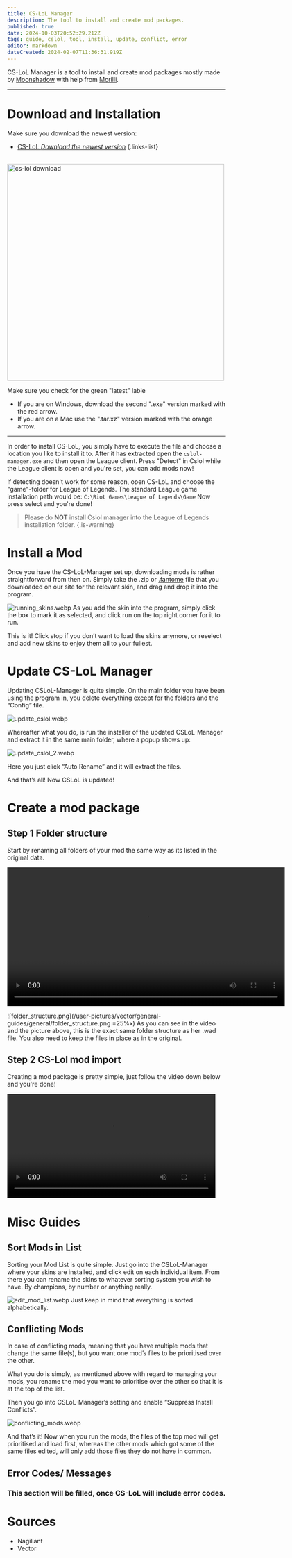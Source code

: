 ```yaml
---
title: CS-LoL Manager
description: The tool to install and create mod packages.
published: true
date: 2024-10-03T20:52:29.212Z
tags: guide, cslol, tool, install, update, conflict, error
editor: markdown
dateCreated: 2024-02-07T11:36:31.919Z
---
```


CS-LoL Manager is a tool to install and create mod packages mostly made by [Moonshadow](https://github.com/moonshadow565) with help from [Morilli](https://github.com/Morilli).

---

# Download and Installation
Make sure you download the newest version:
- [CS-LoL *Download the newest version*](https://github.com/LeagueToolkit/cslol-manager/releases)
{.links-list}

<br>
<img src="/csloldownload.png" alt="cs-lol download" style="height: 500px" />

Make sure you check for the green "latest" lable
- If you are on Windows, download the second ".exe" version marked with the red arrow.
- If you are on a Mac use the ".tar.xz" version marked with the orange arrow.

---

In order to install CS-LoL, you simply have to execute the file and choose a location you like to install it to. After it has extracted open the `cslol-manager.exe` and then open the League client.
Press "Detect" in Cslol while the League client is open and you're set, you can add mods now!

If detecting doesn't work for some reason, open CS-LoL and choose the "game"-folder for League of Legends. 
The standard League game installation path would be: 
`C:\Riot Games\League of Legends\Game`
Now press select and you're done!

> Please do **NOT** install Cslol manager into the League of Legends installation folder.
{.is-warning}

# Install a Mod
Once you have the CS-LoL-Manager set up, downloading mods is rather straightforward from then on. Simply take the .zip or [.fantome](/specific-guide/filetypes#fantome) file that you downloaded on our site for the relevant skin, and drag and drop it into the program.

![running_skins.webp](/user-pictures/vector/new-post-guide/running_skins.webp)
As you add the skin into the program, simply click the box to mark it as selected, and click run on the top right corner for it to run.

This is it! Click stop if you don’t want to load the skins anymore, or reselect and add new skins to enjoy them all to your fullest. 

# Update CS-LoL Manager

Updating CSLoL-Manager is quite simple.
On the main folder you have been using the program in, you delete everything except for the folders and the “Config” file.

![update_cslol.webp](/user-pictures/vector/new-post-guide/update_cslol.webp)

Whereafter what you do, is run the installer of the updated CSLoL-Manager and extract it in the same main folder, where a popup shows up:

![update_cslol_2.webp](/user-pictures/vector/new-post-guide/update_cslol_2.webp)

Here you just click “Auto Rename” and it will extract the files. 

 

And that’s all! Now CSLoL is updated! 
# Create a mod package
## Step 1 Folder structure

Start by renaming all folders of your mod the same way as its listed in the original data. 

<video width="640" height="auto" controls>
  <source src="/user-pictures/vector/general-guides/videos/cslolmakemod_fiels.mp4" type="video/mp4">
</video>

![folder_structure.png](/user-pictures/vector/general-guides/general/folder_structure.png =25%x)
As you can see in the video and the picture above, this is the exact same folder structure as her .wad file. You also need to keep the files in place as in the original.

## Step 2 CS-Lol mod import
Creating a mod package is pretty simple, just follow the video down below and you're done!

<video width="480" height="auto" controls>
  <source src="/user-pictures/vector/general-guides/videos/cslolmakemod_creating.mp4" type="video/mp4">
</video>

# Misc Guides
## Sort Mods in List
Sorting your Mod List is quite simple. Just go into the CSLoL-Manager where your skins are installed, and click edit on each individual item.
From there you can rename the skins to whatever sorting system you wish to have. By champions, by number or anything really. 

![edit_mod_list.webp](/user-pictures/vector/new-post-guide/edit_mod_list.webp)
Just keep in mind that everything is sorted alphabetically.

## Conflicting Mods
In case of conflicting mods, meaning that you have multiple mods that change the same file(s), but you want one mod’s files to be prioritised over the other.

What you do is simply, as mentioned above with regard to managing your mods, you rename the mod you want to prioritise over the other so that it is at the top of the list.

Then you go into CSLoL-Manager’s setting and enable “Suppress Install Conflicts”.

![conflicting_mods.webp](/user-pictures/vector/new-post-guide/conflicting_mods.webp)

And that’s it! Now when you run the mods, the files of the top mod will get prioritised and load first, whereas the other mods which got some of the same files edited, will only add those files they do not have in common. 

## Error Codes/ Messages
### This section will be filled, once CS-LoL will include error codes.

# Sources

- Nagiliant
- Vector